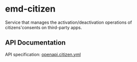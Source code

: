 # emd-citizen
Service that manages the activation/deactivation operations of citizens'consents on third-party apps.

## API Documentation

API specification: [openapi.citizen.yml](https://github.com/pagopa/cstar-infrastructure/blob/main/src/domains/mil-app-poc/api/emd_citizen/openapi.citizen.yml)